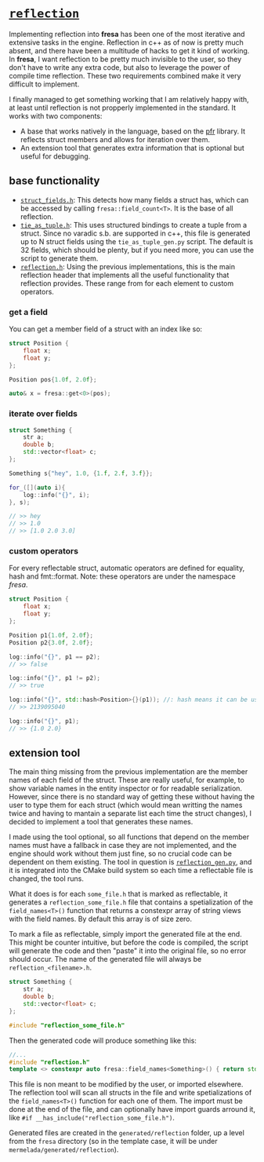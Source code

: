 # [`reflection`](https://github.com/josekoalas/fresa/blob/main/reflection)

Implementing reflection into **fresa** has been one of the most iterative and extensive tasks in the engine. Reflection in c++ as of now is pretty much absent, and there have been a multitude of hacks to get it kind of working. In **fresa**, I want reflection to be pretty much invisible to the user, so they don't have to write any extra code, but also to leverage the power of compile time reflection. These two requirements combined make it very difficult to implement.

I finally managed to get something working that I am relatively happy with, at least until reflection is not propperly implemented in the standard. It works with two components:

- A base that works natively in the language, based on the [pfr](https://github.com/apolukhin/pfr_non_boost) library. It reflects struct members and allows for iteration over them.
- An extension tool that generates extra information that is optional but useful for debugging.

## base functionality

- [`struct_fields.h`](https://github.com/josekoalas/fresa/blob/main/reflection/struct_fields.h): This detects how many fields a struct has, which can be accessed by calling `fresa::field_count<T>`. It is the base of all reflection.
- [`tie_as_tuple.h`](https://github.com/josekoalas/fresa/blob/main/reflection/tie_as_tuple.h): This uses structured bindings to create a tuple from a struct. Since no varadic s.b. are supported in c++, this file is generated up to N struct fields using the `tie_as_tuple_gen.py` script. The default is 32 fields, which should be plenty, but if you need more, you can use the script to generate them.
- [`reflection.h`](https://github.com/josekoalas/fresa/blob/main/reflection/reflection.h): Using the previous implementations, this is the main reflection header that implements all the useful functionality that reflection provides. These range from for each element to custom operators.

### get a field

You can get a member field of a struct with an index like so:

```cpp
struct Position {
    float x;
    float y;
};

Position pos{1.0f, 2.0f};

auto& x = fresa::get<0>(pos);
```

### iterate over fields

```cpp
struct Something {
    str a;
    double b;
    std::vector<float> c;
};

Something s{"hey", 1.0, {1.f, 2.f, 3.f}};

for_([](auto i){
    log::info("{}", i);
}, s);

// >> hey
// >> 1.0
// >> [1.0 2.0 3.0]
```

### custom operators

For every reflectable struct, automatic operators are defined for equality, hash and fmt::format. Note: these operators are under the namespace _fresa_.

```cpp
struct Position {
    float x;
    float y;
};

Position p1{1.0f, 2.0f};
Position p2{3.0f, 2.0f};

log::info("{}", p1 == p2);
// >> false

log::info("{}", p1 != p2);
// >> true

log::info("{}", std::hash<Position>{}(p1)); //: hash means it can be used in an unordered_map
// >> 2139095040

log::info("{}", p1);
// >> {1.0 2.0}
```

## extension tool

The main thing missing from the previous implementation are the member names of each field of the struct. These are really useful, for example, to show variable names in the entity inspector or for readable serialization. However, since there is no standard way of getting these without having the user to type them for each struct (which would mean writting the names twice and having to mantain a separate list each time the struct changes), I decided to implement a tool that generates these names.

I made using the tool optional, so all functions that depend on the member names must have a fallback in case they are not implemented, and the engine should work without them just fine, so no crucial code can be dependent on them existing. The tool in question is [`reflection_gen.py`](https://github.com/josekoalas/fresa/blob/main/reflection/reflection_gen.py), and it is integrated into the CMake build system so each time a reflectable file is changed, the tool runs.

What it does is for each `some_file.h` that is marked as reflectable, it generates a `reflection_some_file.h` file that contains a spetialization of the `field_names<T>()` function that returns a constexpr array of string views with the field names. By default this array is of size zero.

To mark a file as reflectable, simply import the generated file at the end. This might be counter intuitive, but before the code is compiled, the script will generate the code and then "paste" it into the original file, so no error should occur. The name of the generated file will always be `reflection_<filename>.h`.

```cpp title="some_file.cpp"
struct Something {
    str a;
    double b;
    std::vector<float> c;
};

#include "reflection_some_file.h"
```

Then the generated code will produce something like this:

```cpp title="reflection_some_file.h"
//...
#include "reflection.h"
template <> constexpr auto fresa::field_names<Something>() { return std::array<str_view, 3>{"a", "b", "c"}; }
```

This file is non meant to be modified by the user, or imported elsewhere. The reflection tool will scan all structs in the file and write spetializations of the `field_names<T>()` function for each one of them. The import must be done at the end of the file, and can optionally have import guards arround it, like `#if __has_include("reflection_some_file.h")`.

Generated files are created in the `generated/reflection` folder, up a level from the `fresa` directory (so in the template case, it will be under `mermelada/generated/reflection`).